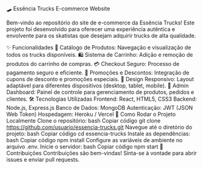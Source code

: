 🛹 Essência Trucks E-commerce Website

Bem-vindo ao repositório do site de e-commerce da Essência Trucks! Este projeto foi desenvolvido para oferecer uma experiência autêntica e envolvente para os skatistas que desejam adquirir trucks de alta qualidade.

✨ Funcionalidades
🛒 Catálogo de Produtos: Navegação e visualização de todos os trucks disponíveis.
🛍️ Sistema de Carrinho: Adição e remoção de produtos do carrinho de compras.
💳 Checkout Seguro: Processo de pagamento seguro e eficiente.
🎉 Promoções e Descontos: Integração de cupons de desconto e promoções especiais.
📱 Design Responsivo: Layout adaptável para diferentes dispositivos (desktop, tablet, mobile).
🔧 Admin Dashboard: Painel de controle para gerenciamento de produtos, pedidos e clientes.
🛠️ Tecnologias Utilizadas
Frontend: React, HTML5, CSS3
Backend: Node.js, Express.js
Banco de Dados: MongoDB
Autenticação: JWT (JSON Web Token)
Hospedagem: Heroku / Vercel
🚀 Como Rodar o Projeto Localmente
Clone o repositório:
bash
Copiar código
git clone https://github.com/usuario/essencia-trucks.git
Navegue até o diretório do projeto:
bash
Copiar código
cd essencia-trucks
Instale as dependências:
bash
Copiar código
npm install
Configure as variáveis de ambiente no arquivo .env.
Inicie o servidor:
bash
Copiar código
npm start
🤝 Contribuições
Contribuições são bem-vindas! Sinta-se à vontade para abrir issues e enviar pull requests.

